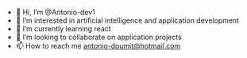 - 👋 Hi, I’m @Antonio-dev1
- 👀 I’m interested in artificial intelligence and application development
- 🌱 I’m currently learning react 
- 💞️ I’m looking to collaborate on application projects
- 📫 How to reach me antonio-doumit@hotmail.com

<!---
Antonio-dev1/Antonio-dev1 is a ✨ special ✨ repository because its `README.md` (this file) appears on your GitHub profile.
You can click the Preview link to take a look at your changes.
--->

